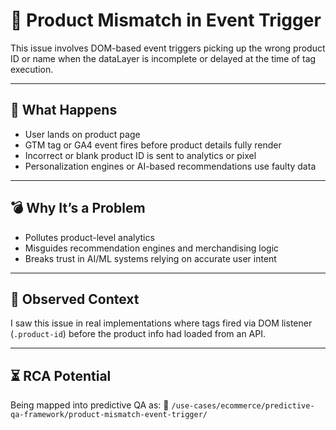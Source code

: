 # 🧠 Product Mismatch in Event Trigger

This issue involves DOM-based event triggers picking up the wrong product ID or name when the dataLayer is incomplete or delayed at the time of tag execution.

---

## 🚨 What Happens

- User lands on product page
- GTM tag or GA4 event fires before product details fully render
- Incorrect or blank product ID is sent to analytics or pixel
- Personalization engines or AI-based recommendations use faulty data

---

## 💣 Why It’s a Problem

- Pollutes product-level analytics
- Misguides recommendation engines and merchandising logic
- Breaks trust in AI/ML systems relying on accurate user intent

---

## 🧠 Observed Context

I saw this issue in real implementations where tags fired via DOM listener (`.product-id`) before the product info had loaded from an API.

---

## ⏳ RCA Potential

Being mapped into predictive QA as:
📁 `/use-cases/ecommerce/predictive-qa-framework/product-mismatch-event-trigger/`
